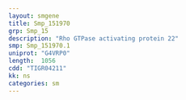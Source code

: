 ```yaml
---
layout: smgene
title: Smp_151970
grp: Smp_15
description: "Rho GTPase activating protein 22"
smp: Smp_151970.1
uniprot: "G4VRP0"
length:  1056
cdd: "TIGR04211"
kk: ns
categories: sm
---
```

